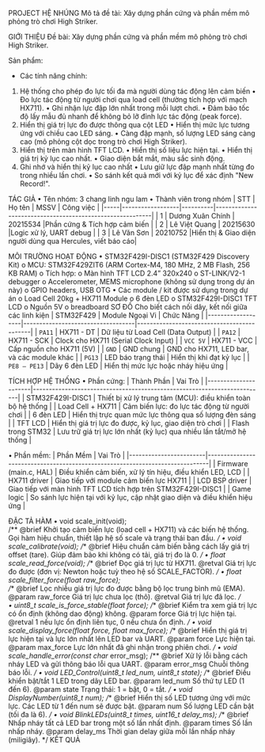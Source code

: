 PROJECT HỆ NHÚNG
Mô tả đề tài: Xây dựng phần cứng và phần mềm mô phỏng trò chơi High Striker. 

GIỚI THIỆU
Đề bài: Xây dựng phần cứng và phần mềm mô phỏng trò chơi High Striker.

Sản phẩm:
- Các tính năng chính:
1. Hệ thống cho phép đo lực tối đa mà người dùng tác động lên cảm biến
•	Đo lực tác động từ người chơi qua load cell (thường tích hợp với mạch HX711).
•	Ghi nhận lực đập lớn nhất trong mỗi lượt chơi.
•	Đảm bảo tốc độ lấy mẫu đủ nhanh để không bỏ lỡ đỉnh lực tác động (peak force).
2. Hiển thị giá trị lực đo được thông qua cột LED
•	Hiển thị mức lực tương ứng với chiều cao LED sáng.
•	Càng đập mạnh, số lượng LED sáng càng cao (mô phỏng cột dọc trong trò chơi High Striker).
3. Hiển thị trên màn hình TFT LCD.
•	Hiển thị số liệu lực hiện tại.
•	Hiển thị giá trị kỷ lục cao nhất.
•	Giao diện bắt mắt, màu sắc sinh động.
4. Ghi nhớ và hiển thị kỷ lục cao nhất
•	Lưu giữ lực đập mạnh nhất từng đo trong nhiều lần chơi.
•	So sánh kết quả mới với kỷ lục để xác định "New Record!".

TÁC GIẢ
•	Tên nhóm: 3 chang linh ngu lam
•	Thành viên trong nhóm
| STT | Họ tên           | MSSV     | Công việc 							 				   |
|-----|------------------|----------|----------------------------------------------------------|
| 1   | Dương Xuân Chính | 20215534 |Phần cứng & Tích hợp cảm biến           				   |
| 2   | Lê Việt Quang    | 20215630 |Logic xử lý, UART debug								   |
| 3   | Lê Văn Sơn       | 20210752 |Hiển thị & Giao diện người dùng qua Hercules, viết báo cáo|

MÔI TRƯỜNG HOẠT ĐỘNG
•	STM32F429I-DISC1 (STM32F429 Discovery Kit)
o	MCU: STM32F429ZIT6 (ARM Cortex-M4, 180 MHz, 2 MB Flash, 256 KB RAM)
o	Tích hợp:
o	Màn hình TFT LCD 2.4” 320x240
o	ST-LINK/V2-1 debugger
o	Accelerometer, MEMS microphone (không sử dụng trong dự án này)
o	GPIO headers, USB OTG
•	Các module / kit được sử dụng trong dự án
o	Load Cell 20kg + HX711 Module
o	6 đèn LED 
o	STM32F429I-DISC1 TFT LCD
o	Nguồn 5V
o	breadboard
SƠ ĐỒ 
Cho biết cách nối dây, kết nối giữa các linh kiện 
| STM32F429         | Module Ngoại Vi                   | Chức Năng                                  |
|-------------------|-----------------------------------|--------------------------------------------|
| `PA11`            | HX711 - DT                        | Dữ liệu từ Load Cell (Data Output)         |
| `PA12`            | HX711 - SCK                       | Clock cho HX711 (Serial Clock Input)       |
| `VCC 5V`          | HX711 - VCC                       | Cấp nguồn cho HX711 (5V)                   |
| `GND`             | GND chung                         | GND cho HX711, LED bar, và các module khác |
| `PG13`            | LED báo trạng thái                | Hiển thị khi đạt kỷ lục                    |
| `PE8 – PE13`      | Dãy 6 đèn LED                     | Hiển thị mức lực hoặc nháy hiệu ứng        |

TÍCH HỢP HỆ THỐNG
•	Phần cứng:
| Thành Phần           | Vai Trò                                                                 |
|----------------------|-------------------------------------------------------------------------|
| STM32F429I-DISC1     | Thiết bị xử lý trung tâm (MCU): điều khiển toàn bộ hệ thống             |
| Load Cell + HX711    | Cảm biến lực: đo lực tác động từ người chơi                             |
| 6 đèn LED            | Hiển thị trực quan mức lực thông qua số lượng đèn sáng                  |
| TFT LCD              | Hiển thị giá trị lực đo được, kỷ lục, giao diện trò chơi                |
| Flash trong STM32    | Lưu trữ giá trị lực lớn nhất (kỷ lục) qua nhiều lần tắt/mở hệ thống     |

•	Phần mềm:
| Phần Mềm               | Vai Trò                                                                      |
|------------------------|------------------------------------------------------------------------------|
| Firmware (main.c, HAL) | Điều khiển cảm biến, xử lý tín hiệu, điều khiển LED, LCD                     |
| HX711 driver           | Giao tiếp với module cảm biến lực HX711                                      |
| LCD BSP driver         | Giao tiếp với màn hình TFT LCD tích hợp trên STM32F429I-DISC1                |
| Game logic             | So sánh lực hiện tại với kỷ lục, cập nhật giao diện và điều khiển hiệu ứng   |

ĐẶC TẢ HÀM
•	void scale_init(void);   
/**
 @brief  Khởi tạo cảm biến lực (load cell + HX711) và các biến hệ thống. Gọi hàm hiệu chuẩn, thiết lập hệ số scale và trạng thái ban đầu.
 */
•	 void scale_calibrate(void);
/** 
@brief  Hiệu chuẩn cảm biến bằng cách lấy giá trị offset (tare). Giúp đảm bảo khi không có tải, giá trị đo là 0.
 */
•	 float scale_read_force(void);
/**
 @brief  Đọc giá trị lực từ HX711.
 @retval Giá trị lực đo được (đơn vị: Newton hoặc tuỳ theo hệ số SCALE_FACTOR).
 */
•	float scale_filter_force(float raw_force);  
/**
 @brief  Lọc nhiễu giá trị lực đo được bằng bộ lọc trung bình mũ (EMA).
 @param  raw_force  Giá trị lực chưa lọc (thô).
 @retval Giá trị lực đã lọc.
 */   
•	uint8_t scale_is_force_stable(float force);
/**
 @brief  Kiểm tra xem giá trị lực có ổn định (không dao động) không.
 @param  force  Giá trị lực hiện tại.
 @retval 1 nếu lực ổn định liên tục, 0 nếu chưa ổn định.
 */
•	void scale_display_force(float force, float max_force);
/**
 @brief  Hiển thị giá trị lực hiện tại và lực lớn nhất lên LED bar và UART.
 @param  force      Lực hiện tại.
 @param  max_force  Lực lớn nhất đã ghi nhận trong phiên chơi.
 */
•	void scale_handle_error(const char* error_msg);
/**
 @brief  Xử lý lỗi bằng cách nháy LED và gửi thông báo lỗi qua UART.
 @param  error_msg  Chuỗi thông báo lỗi.
 */
•	void LED_Control(uint8_t led_num, uint8_t state);
/**
 @brief  Điều khiển bật/tắt 1 LED trong dãy LED bar.
 @param  led_num  Số thứ tự LED (1 đến 6).
 @param  state    Trạng thái: 1 = bật, 0 = tắt.
 */
•	void DisplayNumber(uint8_t num);
/**
 @brief  Hiển thị số LED tương ứng với mức lực. Các LED từ 1 đến num sẽ được bật.
 @param  num  Số lượng LED cần bật (tối đa là 6).
 */
•	void BlinkLEDs(uint8_t times, uint16_t delay_ms);
/**
 @brief  Nhấp nháy tất cả LED bar trong một số lần nhất định.
 @param  times      Số lần nhấp nháy.
 @param  delay_ms   Thời gian delay giữa mỗi lần nhấp nháy (miligiây).
 */
KẾT QUẢ
